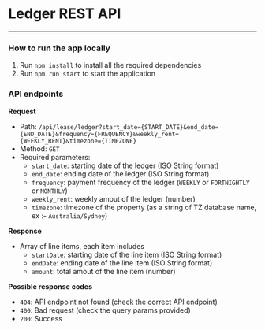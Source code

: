 # Ledger REST API
---

### How to run the app locally
1. Run `npm install` to install all the required dependencies
2. Run `npm run start` to start the application

### API endpoints
**Request**

- Path: `/api/lease/ledger?start_date={START_DATE}&end_date={END_DATE}&frequency={FREQUENCY}&weekly_rent={WEEKLY_RENT}&timezone={TIMEZONE}`  
- Method: `GET`  
- Required parameters:  
  - `start_date`: starting date of the ledger (ISO String format)  
  - `end_date`: ending date of the ledger (ISO String format)  
  - `frequency`: payment frequency of the ledger (`WEEKLY` or `FORTNIGHTLY` or `MONTHLY`)  
  - `weekly_rent`: weekly amout of the ledger (number)  
  - `timezone`: timezone of the property (as a string of TZ database name, ex :- `Australia/Sydney`)  

**Response**
- Array of line items, each item includes
  - `startDate`: starting date of the line item (ISO String format)
  - `endDate`: ending date of the line item (ISO String format)
  - `amount`: total amout of the line item (number)

**Possible response codes**
- `404`: API endpoint not found (check the correct API endpoint)
- `400`: Bad request (check the query params provided)
- `200`: Success

